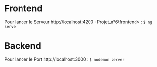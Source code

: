  # Frontend  
 Pour lancer le Serveur http://localhost:4200 : Projet_n°6\frontend> : `$ ng serve`

# Backend  
 Pour lancer le Port http://localhost:3000 : `$ nodemon server`
